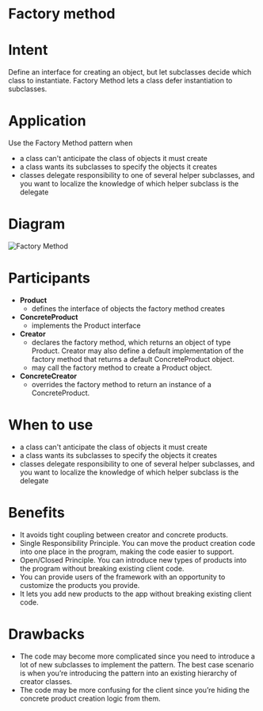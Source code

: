 # Factory method

# Intent

Define an interface for creating an object, but let subclasses decide which class to instantiate. Factory Method lets a class defer instantiation to subclasses.

# Application

Use the Factory Method pattern when

* a class can't anticipate the class of objects it must create
* a class wants its subclasses to specify the objects it creates
* classes delegate responsibility to one of several helper subclasses, and you want to localize the knowledge of which helper subclass is the delegate

# Diagram

![Factory Method](https://upload.wikimedia.org/wikipedia/commons/4/43/W3sDesign_Factory_Method_Design_Pattern_UML.jpg)

# Participants

* **Product**
  * defines the interface of objects the factory method creates
* **ConcreteProduct**
    * implements the Product interface
* **Creator**
    * declares the factory method, which returns an object of type Product. Creator may also define a default implementation of the factory method that returns a default ConcreteProduct object.
    * may call the factory method to create a Product object.
* **ConcreteCreator**
    * overrides the factory method to return an instance of a ConcreteProduct.

# When to use

* a class can't anticipate the class of objects it must create
* a class wants its subclasses to specify the objects it creates
* classes delegate responsibility to one of several helper subclasses, and you want to localize the knowledge of which helper subclass is the delegate

# Benefits

* It avoids tight coupling between creator and concrete products.
* Single Responsibility Principle. You can move the product creation code into one place in the program, making the code easier to support.
* Open/Closed Principle. You can introduce new types of products into the program without breaking existing client code.
* You can provide users of the framework with an opportunity to customize the products you provide.
* It lets you add new products to the app without breaking existing client code.

# Drawbacks

* The code may become more complicated since you need to introduce a lot of new subclasses to implement the pattern. The best case scenario is when you’re introducing the pattern into an existing hierarchy of creator classes.
* The code may be more confusing for the client since you’re hiding the concrete product creation logic from them.